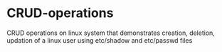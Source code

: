 # CRUD-operations
CRUD operations on linux system that demonstrates creation, deletion, updation of a linux user using etc/shadow and etc/passwd files
